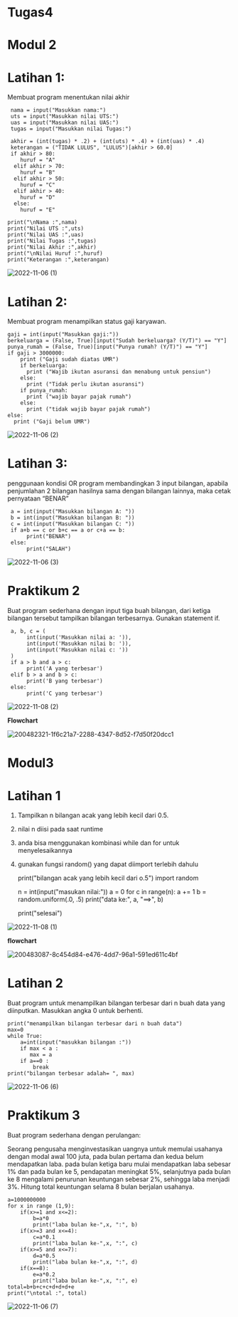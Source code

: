 # Tugas4
# **Modul 2**

# **Latihan 1:** 
Membuat program menentukan nilai akhir

     nama = input("Masukkan nama:")
     uts = input("Masukkan nilai UTS:")
     uas = input("Masukkan nilai UAS:")
     tugas = input("Masukkan nilai Tugas:")
  
     akhir = (int(tugas) * .2) + (int(uts) * .4) + (int(uas) * .4)
     keterangan = ("TIDAK LULUS", "LULUS")[akhir > 60.0]
     if akhir > 80:
        huruf = "A"
      elif akhir > 70:
        huruf = "B"
      elif akhir > 50:
        huruf = "C"
      elif akhir > 40:
        huruf = "D"
      else:
        huruf = "E"
    
    print("\nNama :",nama)
    print("Nilai UTS :",uts)
    print("Nilai UAS :",uas)
    print("Nilai Tugas :",tugas)
    print("Nilai Akhir :",akhir)
    print("\nNilai Huruf :",huruf)
    print("Keterangan :",keterangan)

![2022-11-06 (1)](https://user-images.githubusercontent.com/115775237/200157183-218c14c5-d881-4345-9d5f-2eabffe37d10.png)

# **Latihan 2:**

Membuat program menampilkan status gaji karyawan.

    gaji = int(input("Masukkan gaji:"))
    berkeluarga = (False, True)[input("Sudah berkeluarga? (Y/T)") == "Y"]
    punya_rumah = (False, True)[input("Punya rumah? (Y/T)") == "Y"]
    if gaji > 3000000:
        print ("Gaji sudah diatas UMR")
        if berkeluarga:
          print ("Wajib ikutan asuransi dan menabung untuk pensiun")
        else:
          print ("Tidak perlu ikutan asuransi")
        if punya_rumah:
          print ("wajib bayar pajak rumah")
        else:
          print ("tidak wajib bayar pajak rumah")
    else:
      print ("Gaji belum UMR")

![2022-11-06 (2)](https://user-images.githubusercontent.com/115775237/200157215-c4cb0a6b-740f-4450-96b0-82d12d0dbe46.png)

# **Latihan 3:**

penggunaan kondisi OR program membandingkan 3 input bilangan, apabila penjumlahan 2 bilangan hasilnya sama dengan bilangan lainnya, maka cetak pernyataan “BENAR”

     a = int(input("Masukkan bilangan A: "))
     b = int(input("Masukkan bilangan B: "))
     c = int(input("Masukkan bilangan C: "))
     if a+b == c or b+c == a or c+a == b:
          print("BENAR")
     else:
          print("SALAH")
      
![2022-11-06 (3)](https://user-images.githubusercontent.com/115775237/200157242-6198e26f-37a1-4f47-b177-b956056adb22.png)
  
# **Praktikum 2**

Buat program sederhana dengan input tiga buah bilangan, dari ketiga bilangan
tersebut tampilkan bilangan terbesarnya. Gunakan statement if.

     a, b, c = (
          int(input('Masukkan nilai a: ')),
          int(input('Masukkan nilai b: ')),
          int(input('Masukkan nilai c: '))
     )
     if a > b and a > c:
          print('A yang terbesar')
     elif b > a and b > c:
          print('B yang terbesar')
     else:
          print('C yang terbesar')

![2022-11-08 (2)](https://user-images.githubusercontent.com/115775237/200522792-18622659-df9d-4801-a63c-c0d7533ae534.png)

**Flowchart**

![200482321-1f6c21a7-2288-4347-8d52-f7d50f20dcc1](https://user-images.githubusercontent.com/115775237/200523091-2e92028d-de7d-41c5-a88f-032e74b04ec8.png)

# **Modul3**

# **Latihan 1**

1. Tampilkan n bilangan acak yang lebih kecil dari 0.5.
2. nilai n diisi pada saat runtime
3. anda bisa menggunakan kombinasi while dan for untuk menyelesaikannya
4. gunakan fungsi random() yang dapat diimport terlebih dahulu

     print("bilangan acak yang lebih kecil dari o.5")
     import random

     n = int(input("masukan nilai:"))
     a = 0
     for c in range(n):
          a += 1
          b = random.uniform(.0, .5)
          print("data ke:", a, "==>", b)

     print("selesai")

![2022-11-08 (1)](https://user-images.githubusercontent.com/115775237/200519047-0eaaa049-40c2-4283-8537-708b9a9b0e10.png)

**flowchart**

![200483087-8c454d84-e476-4dd7-96a1-591ed611c4bf](https://user-images.githubusercontent.com/115775237/200520077-f251f0bf-350b-42d3-b67c-ea6f39c8a4ea.png)

# **Latihan 2**

Buat program untuk menampilkan bilangan terbesar dari n buah data yang diinputkan. Masukkan angka 0 untuk berhenti.
    
    print("menampilkan bilangan terbesar dari n buah data")
    max=0
    while True:
        a=int(input("masukkan bilangan :"))
        if max < a :
           max = a
        if a==0 :
            break
    print("bilangan terbesar adalah= ", max)

![2022-11-06 (6)](https://user-images.githubusercontent.com/115775237/200157454-130a9ee1-b0bd-446a-a17e-0f7affcace84.png)

# **Praktikum 3**

Buat program sederhana dengan perulangan:

Seorang pengusaha menginvestasikan uangnya untuk memulai usahanya dengan modal awal 100 juta, pada bulan pertama dan kedua belum mendapatkan laba. pada bulan ketiga baru mulai mendapatkan laba sebesar 1% dan pada bulan ke 5, pendapatan meningkat 5%, selanjutnya pada bulan ke 8 mengalami penurunan keuntungan sebesar 2%, sehingga laba menjadi 3%. Hitung total keuntungan selama 8 bulan berjalan usahanya.

    a=1000000000
    for x in range (1,9):
        if(x>=1 and x<=2):
            b=a*0
            print("laba bulan ke-",x, ":", b)
        if(x>=3 and x<=4):
            c=a*0.1
            print("laba bulan ke-",x, ":", c)
        if(x>=5 and x<=7):
            d=a*0.5
            print("laba bulan ke-",x, ":", d)
        if(x==8):
            e=a*0.2
            print("laba bulan ke-",x, ":", e)
    total=b+b+c+c+d+d+d+e
    print("\ntotal :", total)
    
![2022-11-06 (7)](https://user-images.githubusercontent.com/115775237/200157479-2b49efa3-6ae3-43e5-aba8-9c9ccf92048d.png)
